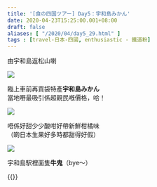 ```yaml
---
title: '[食の四国ツアー] Day5：宇和島みかん'
date: 2020-04-23T15:25:00.001+08:00
draft: false
aliases: [ "/2020/04/day5_29.html" ]
tags : [travel-日本-四國, enthusiastic - 鐵道粉]
---
```


由宇和島返松山喇  

![](/images/shikoku5h.jpg)

臨上車前再買袋特產**宇和島みかん**  
當地嘢最吸引係超親民嘅價格，哈！  

![](/images/shikoku5h1.jpg)

唔係好甜少少酸咁好帶新鮮柑橘味  
（啲日本生果好多時都甜得好假）  

![](/images/shikoku5h2.jpg)

宇和島駅裡面隻**牛鬼**（bye～）  
  
  
{{<shikoku>}}
